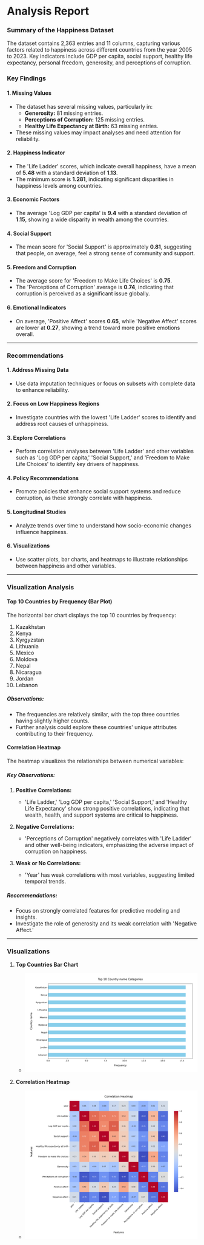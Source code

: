 # Analysis Report

### Summary of the Happiness Dataset

The dataset contains 2,363 entries and 11 columns, capturing various factors related to happiness across different countries from the year 2005 to 2023. Key indicators include GDP per capita, social support, healthy life expectancy, personal freedom, generosity, and perceptions of corruption.

### Key Findings

#### 1. Missing Values
- The dataset has several missing values, particularly in:
  - **Generosity:** 81 missing entries.
  - **Perceptions of Corruption:** 125 missing entries.
  - **Healthy Life Expectancy at Birth:** 63 missing entries.
- These missing values may impact analyses and need attention for reliability.

#### 2. Happiness Indicator
- The 'Life Ladder' scores, which indicate overall happiness, have a mean of **5.48** with a standard deviation of **1.13**. 
- The minimum score is **1.281**, indicating significant disparities in happiness levels among countries.

#### 3. Economic Factors
- The average 'Log GDP per capita' is **9.4** with a standard deviation of **1.15**, showing a wide disparity in wealth among the countries.

#### 4. Social Support
- The mean score for 'Social Support' is approximately **0.81**, suggesting that people, on average, feel a strong sense of community and support.

#### 5. Freedom and Corruption
- The average score for 'Freedom to Make Life Choices' is **0.75**.
- The 'Perceptions of Corruption' average is **0.74**, indicating that corruption is perceived as a significant issue globally.

#### 6. Emotional Indicators
- On average, 'Positive Affect' scores **0.65**, while 'Negative Affect' scores are lower at **0.27**, showing a trend toward more positive emotions overall.

---

### Recommendations

#### 1. Address Missing Data
- Use data imputation techniques or focus on subsets with complete data to enhance reliability.

#### 2. Focus on Low Happiness Regions
- Investigate countries with the lowest 'Life Ladder' scores to identify and address root causes of unhappiness.

#### 3. Explore Correlations
- Perform correlation analyses between 'Life Ladder' and other variables such as 'Log GDP per capita,' 'Social Support,' and 'Freedom to Make Life Choices' to identify key drivers of happiness.

#### 4. Policy Recommendations
- Promote policies that enhance social support systems and reduce corruption, as these strongly correlate with happiness.

#### 5. Longitudinal Studies
- Analyze trends over time to understand how socio-economic changes influence happiness.

#### 6. Visualizations
- Use scatter plots, bar charts, and heatmaps to illustrate relationships between happiness and other variables.

---

### Visualization Analysis

#### Top 10 Countries by Frequency (Bar Plot)
The horizontal bar chart displays the top 10 countries by frequency:

1. Kazakhstan
2. Kenya
3. Kyrgyzstan
4. Lithuania
5. Mexico
6. Moldova
7. Nepal
8. Nicaragua
9. Jordan
10. Lebanon

##### Observations:
- The frequencies are relatively similar, with the top three countries having slightly higher counts.
- Further analysis could explore these countries' unique attributes contributing to their frequency.

#### Correlation Heatmap
The heatmap visualizes the relationships between numerical variables:

##### Key Observations:

1. **Positive Correlations:**
   - 'Life Ladder,' 'Log GDP per capita,' 'Social Support,' and 'Healthy Life Expectancy' show strong positive correlations, indicating that wealth, health, and support systems are critical to happiness.

2. **Negative Correlations:**
   - 'Perceptions of Corruption' negatively correlates with 'Life Ladder' and other well-being indicators, emphasizing the adverse impact of corruption on happiness.

3. **Weak or No Correlations:**
   - 'Year' has weak correlations with most variables, suggesting limited temporal trends.

##### Recommendations:
- Focus on strongly correlated features for predictive modeling and insights.
- Investigate the role of generosity and its weak correlation with 'Negative Affect.'

---

### Visualizations

1. **Top Countries Bar Chart**
   - ![Chart](./happiness_barplot.png)

2. **Correlation Heatmap**
   - ![Chart](./happiness_heatmap.png)

